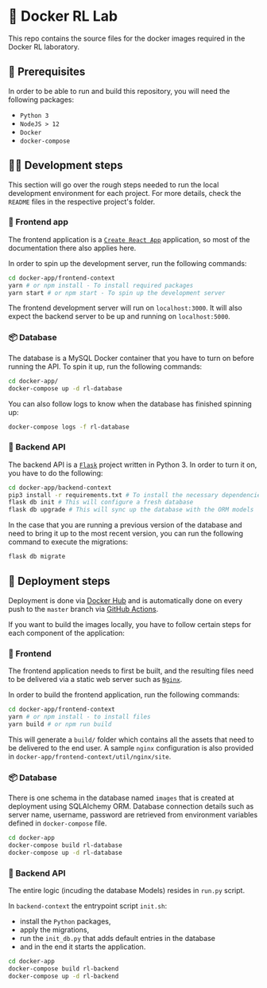 # 🐳 Docker RL Lab

This repo contains the source files for the docker images required in the Docker RL laboratory.

## 🧱 Prerequisites

In order to be able to run and build this repository, you will need the following packages:

* `Python 3`
* `NodeJS > 12`
* `Docker`
* `docker-compose`

## 👨‍💻 Development steps

This section will go over the rough steps needed to run the local development environment for each project. For more details, check the `README` files in the respective project's folder.

### 🎨 Frontend app

The frontend application is a [`Create React App`](http://create-react-app.dev) application, so most of the documentation there also applies here.

In order to spin up the development server, run the following commands:

```bash
cd docker-app/frontend-context
yarn # or npm install - To install required packages
yarn start # or npm start - To spin up the development server
```

The frontend development server will run on `localhost:3000`. It will also expect the backend server to be up and running on `localhost:5000`.

### 📦 Database

The database is a MySQL Docker container that you have to turn on before running the API. To spin it up, run the following commands:

```bash
cd docker-app/
docker-compose up -d rl-database
```

You can also follow logs to know when the database has finished spinning up:

```bash
docker-compose logs -f rl-database
```

### 🚚 Backend API

The backend API is a [`Flask`](https://www.palletsprojects.com/p/flask/) project written in Python 3. In order to turn it on, you have to do the following:

```bash
cd docker-app/backend-context
pip3 install -r requirements.txt # To install the necessary dependencies
flask db init # This will configure a fresh database
flask db upgrade # This will sync up the database with the ORM models
```

In the case that you are running a previous version of the database and need to bring it up to the most recent version, you can run the following command to execute the migrations:

```bash
flask db migrate
```

## 🚛 Deployment steps

Deployment is done via [Docker Hub](https://hub.docker.com/) and is automatically done on every push to the `master` branch via [GitHub Actions](https://github.com/features/actions).

If you want to build the images locally, you have to follow certain steps for each component of the application:

### 🎨 Frontend

The frontend application needs to first be built, and the resulting files need to be delivered via a static web server such as [`Nginx`](https://nginx.com).

In order to build the frontend application, run the following commands:

```bash
cd docker-app/frontend-context
yarn # or npm install - to install files
yarn build # or npm run build
```

This will generate a `build/` folder which contains all the assets that need to be delivered to the end user. A sample `nginx` configuration is also provided in `docker-app/frontend-context/util/nginx/site`.

### 📦 Database

There is one schema in the database named `images` that is created at deployment using SQLAlchemy ORM.
Database connection details such as server name, username, password are retrieved from environment variables defined in `docker-compose` file.

```bash
cd docker-app
docker-compose build rl-database
docker-compose up -d rl-database
```

### 🚚 Backend API

The entire logic (incuding the database Models) resides in `run.py` script.

In `backend-context` the entrypoint script `init.sh`:

* install the `Python` packages,
* apply the migrations, 
* run the `init_db.py` that adds default entries in the database
* and in the end it starts the application.

```bash
cd docker-app
docker-compose build rl-backend
docker-compose up -d rl-backend
```
